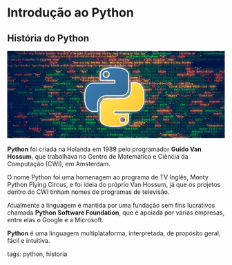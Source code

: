 # Introdução ao Python

## História do Python

![logo do python](./img/Python.png)

**Python** foi criada na Holanda em 1989 pelo programador **Guido Van Hossum**, que trabalhava no Centro de Matemática e Ciência da Computação (CWI), em Amsterdam.

O nome Python foi uma homenagem ao programa de TV Inglês, Monty Python Flying Circus, e foi ideia do próprio Van Hossum, já que os projetos dentro do CWI tinham nomes de programas de televisão.

Atualmente a linguagem é mantida por uma fundação sem fins lucrativos chamada **Python Software Foundation**, que é apoiada por várias empresas, entre elas o Google e a Microsoft.

**Python** é uma linguagem multiplataforma, interpretada, de propósito geral, fácil e intuitiva.



tags: python, historia